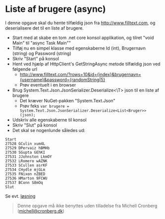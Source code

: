 ﻿# Liste af brugere (async)

I denne opgave skal du hente tilfældig json fra http://www.filltext.com, og deserialisere det til en liste af brugere.

- Start med at skabe en tom .net core konsol applikation, og tilret "void Main" til "async Task Main""
- Tilføj nu en simpel klasse med egenskaberne Id (int), Brugernavn (string) og Password (string)
- Skriv "Start" på konsol
- Hent ved hjælp af HttpClient's GetStringAsync metode tilfældig json ved følgende url
	- http://www.filltext.com/?rows=10&id={index}&brugernavn={username}&password={randomString|5}
	- Prøv eventuelt i en browser
- Brug System.Text.Json.JsonSerializer.Deserialize<\T\> json til en liste af brugere
	- Det kræver NuGet-pakken "System.Text.Json"
	- Prøv feks ```var brugere = System.Text.Json.JsonSerializer.Deserialize<List<Bruger>>(json);```
- Udskriv alle egenskaberne til konsol
- Skriv "Slut" på konsol
- Det skal se nogenlunde således ud:

```
Start
27528 GCulin xum4L
27529 DPervaiz hBMHb
27530 SGupta GEhKI
27531 JJohnston LkmOY
27532 LRomero wAZNK
27533 SCullen asrKF
27534 CHydle mjGLm
27535 FNixon nZBED
27536 HMarton 9FCWU
27537 BConn S8mOq
Slut
```

Se evt. [løsning](https://github.com/devcronberg/undervisning-cs-opgaver/blob/master/async-findbrugere/Program.cs)

<!-- footerstart -->
> Denne opgave må ikke benyttes uden tilladelse fra Michell Cronberg (michell@cronberg.dk)
<!-- footerslut -->
